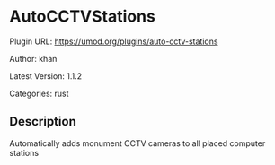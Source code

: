 # AutoCCTVStations

Plugin URL: https://umod.org/plugins/auto-cctv-stations

Author: khan

Latest Version: 1.1.2

Categories: rust

## Description

Automatically adds monument CCTV cameras to all placed computer stations
